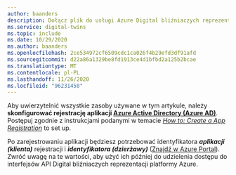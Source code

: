 ```yaml
---
author: baanders
description: Dołącz plik do usługi Azure Digital bliźniaczych reprezentacji — wymaganie wstępne, aby skonfigurować rejestrację aplikacji
ms.service: digital-twins
ms.topic: include
ms.date: 10/29/2020
ms.author: baanders
ms.openlocfilehash: 2ce534972cf6509cdc1ca026f4b29efd3df91afd
ms.sourcegitcommit: d22a86a1329be8fd1913ce4d1bfbd2a125b2bcae
ms.translationtype: MT
ms.contentlocale: pl-PL
ms.lasthandoff: 11/26/2020
ms.locfileid: "96231450"
---
```

Aby uwierzytelnić wszystkie zasoby używane w tym artykule, należy **skonfigurować rejestrację aplikacji [Azure Active Directory (Azure AD)](../articles/active-directory/fundamentals/active-directory-whatis.md)**. Postępuj zgodnie z instrukcjami podanymi w temacie [*How to: Create a App Registration*](../articles/digital-twins/how-to-create-app-registration.md) to set up. 

Po zarejestrowaniu aplikacji będziesz potrzebować identyfikatora **_aplikacji (klienta)_** rejestracji i **_identyfikatora (dzierżawy)_** ([Znajdź w Azure Portal](../articles/digital-twins/how-to-create-app-registration.md#collect-client-id-and-tenant-id)). Zwróć uwagę na te wartości, aby użyć ich później do udzielenia dostępu do interfejsów API Digital bliźniaczych reprezentacji platformy Azure.